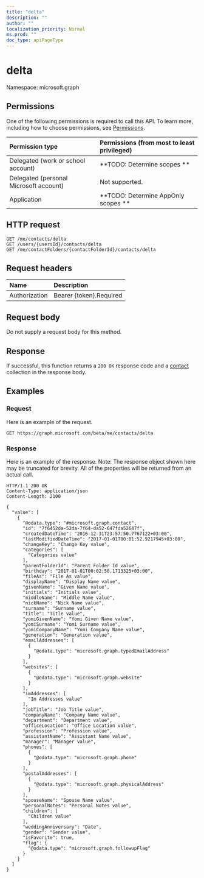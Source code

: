 ```yaml
---
title: "delta"
description: ""
author: ""
localization_priority: Normal
ms.prod: ""
doc_type: apiPageType
---
```


# delta

Namespace: microsoft.graph



## Permissions
One of the following permissions is required to call this API. To learn more, including how to choose permissions, see [Permissions](/concepts/permissions-reference.md).

|Permission type|Permissions (from most to least privileged)|
|:---|:---|
|Delegated (work or school account)|**TODO: Determine scopes **|
|Delegated (personal Microsoft account)|Not supported.|
|Application|**TODO: Determine AppOnly scopes **|

## HTTP request
<!-- {
  "blockType": "ignored"
}
-->
``` http
GET /me/contacts/delta
GET /users/{usersId}/contacts/delta
GET /me/contactFolders/{contactFolderId}/contacts/delta
```

## Request headers
|Name|Description|
|:---|:---|
|Authorization|Bearer {token}.Required|

## Request body
Do not supply a request body for this method.

## Response
If successful, this function returns a `200 OK` response code and a [contact](../resources/contact.md) collection in the response body.

## Examples

### Request
Here is an example of the request.
<!-- {
  "blockType": "request",
  "name": "contact_delta"
}
-->
``` http
GET https://graph.microsoft.com/beta/me/contacts/delta
```

### Response
Here is an example of the response. Note: The response object shown here may be truncated for brevity. All of the properties will be returned from an actual call.
<!-- {
  "blockType": "response",
  "truncated": true,
  "@odata.type": "collection(microsoft.graph.contact)"
}
-->
``` http
HTTP/1.1 200 OK
Content-Type: application/json
Content-Length: 2100

{
  "value": [
    {
      "@odata.type": "#microsoft.graph.contact",
      "id": "7f6452da-52da-7f64-da52-647fda52647f",
      "createdDateTime": "2016-12-31T23:57:50.7767122+03:00",
      "lastModifiedDateTime": "2017-01-01T00:01:52.9217945+03:00",
      "changeKey": "Change Key value",
      "categories": [
        "Categories value"
      ],
      "parentFolderId": "Parent Folder Id value",
      "birthday": "2017-01-01T00:02:50.1713325+03:00",
      "fileAs": "File As value",
      "displayName": "Display Name value",
      "givenName": "Given Name value",
      "initials": "Initials value",
      "middleName": "Middle Name value",
      "nickName": "Nick Name value",
      "surname": "Surname value",
      "title": "Title value",
      "yomiGivenName": "Yomi Given Name value",
      "yomiSurname": "Yomi Surname value",
      "yomiCompanyName": "Yomi Company Name value",
      "generation": "Generation value",
      "emailAddresses": [
        {
          "@odata.type": "microsoft.graph.typedEmailAddress"
        }
      ],
      "websites": [
        {
          "@odata.type": "microsoft.graph.website"
        }
      ],
      "imAddresses": [
        "Im Addresses value"
      ],
      "jobTitle": "Job Title value",
      "companyName": "Company Name value",
      "department": "Department value",
      "officeLocation": "Office Location value",
      "profession": "Profession value",
      "assistantName": "Assistant Name value",
      "manager": "Manager value",
      "phones": [
        {
          "@odata.type": "microsoft.graph.phone"
        }
      ],
      "postalAddresses": [
        {
          "@odata.type": "microsoft.graph.physicalAddress"
        }
      ],
      "spouseName": "Spouse Name value",
      "personalNotes": "Personal Notes value",
      "children": [
        "Children value"
      ],
      "weddingAnniversary": "Date",
      "gender": "Gender value",
      "isFavorite": true,
      "flag": {
        "@odata.type": "microsoft.graph.followupFlag"
      }
    }
  ]
}
```


